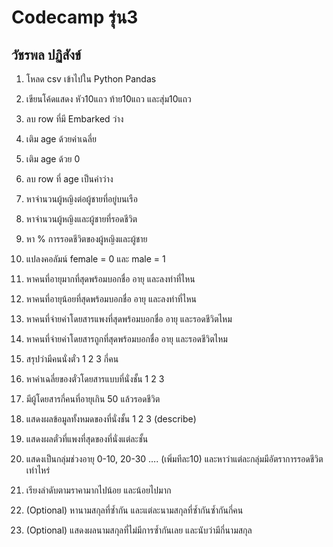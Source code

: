 # Codecamp รุ่น3
## วัชรพล ปฏิสังข์

1. โหลด csv เข้าไปใน Python Pandas

2. เขียนโค้ดแสดง หัว10แถว ท้าย10แถว และสุ่ม10แถว

3. ลบ row ที่มี Embarked ว่าง

4. เติม age ด้วยค่าเฉลี่ย

5. เติม age ด้วย 0

6. ลบ row ที่ age เป็นค่าว่าง

7. หาจำนวนผู้หญิงต่อผู้ชายที่อยู่บนเรือ

8. หาจำนวนผู้หญิงและผู้ชายที่รอดชีวิต

9. หา % การรอดชีวิตของผู้หญิงและผู้ชาย

10. แปลงคอลัมน์ female = 0 และ male = 1 

11. หาคนที่อายุมากที่สุดพร้อมบอกชื่อ อายุ และลงท่าที่ไหน

12. หาคนที่อายุน้อยที่สุดพร้อมบอกชื่อ อายุ และลงท่าที่ไหน

13. หาคนที่จ่ายค่าโดยสารแพงที่สุดพร้อมบอกชื่อ อายุ และรอดชีวิตไหม

14. หาคนที่จ่ายค่าโดยสารถูกที่สุดพร้อมบอกชื่อ อายุ และรอดชีวิตไหม

15. สรุปว่ามีคนนั่งตั๋ว 1 2 3 กี่คน

16. หาค่าเฉลี่ยของตั๋วโดยสารแบบที่นั่งชั้น 1 2 3

17. มีผู้โดยสารกี่คนที่อายุเกิน 50 แล้วรอดชีวิต

18. แสดงผลข้อมูลทั้งหมดของที่นั่งชั้น 1 2 3 (describe)

19. แสดงผลตั๋วที่แพงที่สุดของที่นั่งแต่ละชั้น

20. แสดงเป็นกลุ่มช่วงอายุ 0-10, 20-30 …. (เพิ่มทีละ10) และหาว่าแต่ละกลุ่มมีอัตราการรอดชีวิตเท่าไหร่ 

21. เรียงลำดับตามราคามากไปน้อย และน้อยไปมาก

22. (Optional) หานามสกุลที่ซ้ำกัน และแต่ละนามสกุลที่ซ้ำกันซ้ำกันกี่คน

23. (Optional) แสดงผลนามสกุลที่ไม่มีการซ้ำกันเลย และนับว่ามีกี่นามสกุล

